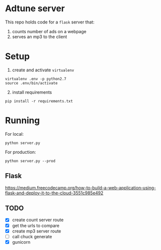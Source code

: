 # Adtune server

This repo holds code for a `flask` server that:

1.  counts number of ads on a webpage
2.  serves an mp3 to the client

# Setup
1.  create and activate `virtualenv`
```
virtualenv .env -p python2.7
source .env/bin/activate
```
2.  install requirements
```
pip install -r requirements.txt
```

# Running
For local:
```
python server.py
```

For production:
```
python server.py --prod
```

## Flask
https://medium.freecodecamp.org/how-to-build-a-web-application-using-flask-and-deploy-it-to-the-cloud-3551c985e492

## TODO
-   [x] create count server route
-   [x] get the urls to compare
-   [x] create mp3 server route
-   [ ] call chuck generate
-   [x] gunicorn
